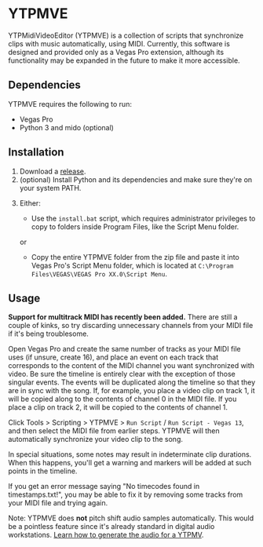 # YTPMVE

YTPMidiVideoEditor (YTPMVE) is a collection of scripts that synchronize clips with music automatically, using MIDI. Currently, this software is designed and provided only as a Vegas Pro extension, although its functionality may be expanded in the future to make it more accessible.


## Dependencies

YTPMVE requires the following to run:

* Vegas Pro
* Python 3 and mido (optional)

## Installation

1. Download a [release](https://github.com/Cantersoft/YTPMVE/releases).
2. (optional) Install Python and its dependencies and make sure they're on your system PATH.
<!---
3. Enter the YTPMVE folder, and

	a. if you use Vegas Pro 14 or higher, delete `Run Script - Vegas 13.cs`.
	
	b. if you use Vegas Pro 13 or lower, delete `Run Script.cs`.
---> 
3. Either:
	
	* Use the `install.bat` script, which requires administrator privileges to copy to folders inside Program Files, like the Script Menu folder.
	
	or
	* Copy the entire YTPMVE folder from the zip file and paste it into Vegas Pro's Script Menu folder, which is located at `C:\Program Files\VEGAS\VEGAS Pro XX.0\Script Menu`.

## Usage

**Support for multitrack MIDI has recently been added.** There are still a couple of kinks, so try discarding unnecessary channels from your MIDI file if it's being troublesome.

Open Vegas Pro and create the same number of tracks as your MIDI file uses (if unsure, create 16), and place an event on each track that corresponds to the content of the MIDI channel you want synchronized with video. Be sure the timeline is entirely clear with the exception of those singular events. 
The events will be duplicated along the timeline so that they are in sync with the song. If, for example, you place a video clip on track 1, it will be copied
along to the contents of channel 0 in the MIDI file. If you place a clip on track 2, it will be copied to the contents of channel 1.

Click Tools > Scripting > YTPMVE > `Run Script` / `Run Script - Vegas 13`, and then select the MIDI file from earlier steps. YTPMVE will then automatically 
synchronize your video clip to the song.

In special situations, some notes may result in indeterminate clip durations. When this happens, you'll get a warning and markers will be added at such points in the
timeline. 

If you get an error message saying "No timecodes found in timestamps.txt!", you may be able to fix it by removing some tracks from your MIDI file and trying again.

Note: YTPMVE does **not** pitch shift audio samples automatically. This would be a pointless feature since it's already standard in digital audio workstations.
[Learn how to generate the audio for a YTPMV](https://youtu.be/RP8MKrwXYKI).
